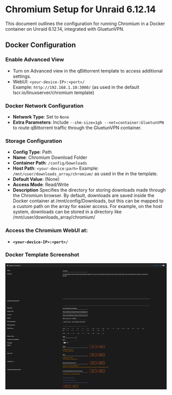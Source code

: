# Chromium Setup for Unraid 6.12.14

This document outlines the configuration for running Chromium in a Docker container on Unraid 6.12.14, integrated with GluetunVPN.

## Docker Configuration

### Enable Advanced View
- Turn on Advanced view in the qBittorrent template to access additional settings.
- WebUI: `<your-device-IP>:<port>/`  
  Example: `http://192.168.1.10:3000/` (as used in the default lscr.io/linuxserver/chromium template)

### Docker Network Configuration
- **Network Type**: Set to `None`
- **Extra Parameters**: Include `--shm-size=1gb --net=container:GluetunVPN` to route qBittorrent traffic through the GluetunVPN container.

### Storage Configuration
- **Config Type**: Path
- **Name**: Chromium Download Folder
- **Container Path**: `/config/Downloads`
- **Host Path**: `<your-device:parh>` 
  Example: `/mnt/user/downloads_array/chromium/` as used in the in the template.
- **Default Value**: (None)
- **Access Mode**: Read/Write
- **Description** Specifies the directory for storing downloads made through the Chromium browser. By default, downloads are saved inside the Docker container at /mnt/config/Downloads, but this can be mapped to a custom path on the array for easier access. For example, on the host system, downloads can be stored in a directory like /mnt/user/downloads_array/chromium/

### Access the Chromium WebUI at: 
- **`<your-device-IP>:<port>/`**

### Docker Template Screenshot
![Chromium Docker Template](https://github.com/RzrZrx/Gluetun-qBittorrent-Port-Updater-Script-For-unRAID/blob/main/Setup/img/chromium_template.png)
